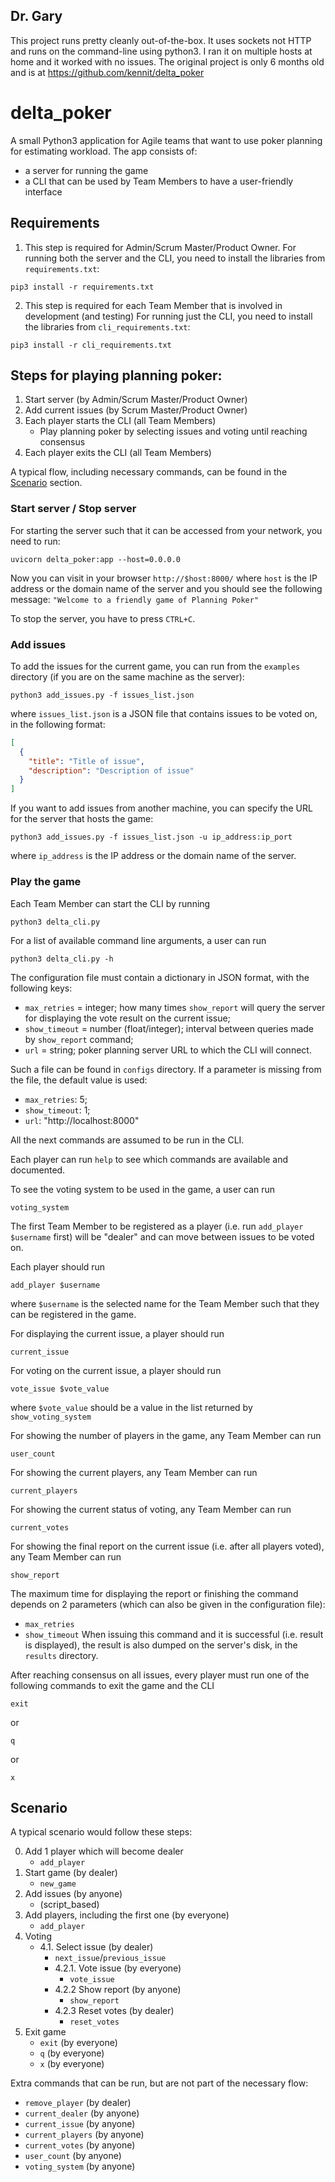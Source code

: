 ## Dr. Gary
This project runs pretty cleanly out-of-the-box. It uses sockets not HTTP and runs on the command-line using python3.
I ran it on multiple hosts at home and it worked with no issues. The original project is only 6 months old and is at
https://github.com/kennit/delta_poker

# delta_poker

A small Python3 application for Agile teams that want to use poker planning
for estimating workload. The app consists of:
- a server for running the game
- a CLI that can be used by Team Members to have a user-friendly interface

## Requirements
1. This step is required for Admin/Scrum Master/Product Owner. For running both
   the server and the CLI, you need to install the libraries from
`requirements.txt`:
```commandline
pip3 install -r requirements.txt
```

2. This step is required for each Team Member that is involved in development
   (and testing)
For running just the CLI, you need to install the libraries from 
`cli_requirements.txt`:
```commandline
pip3 install -r cli_requirements.txt
```

## Steps for playing planning poker:
1. Start server (by Admin/Scrum Master/Product Owner)
2. Add current issues (by Scrum Master/Product Owner)
3. Each player starts the CLI (all Team Members)
   - Play planning poker by selecting issues and voting until reaching
   consensus
4. Each player exits the CLI (all Team Members)

A typical flow, including necessary commands, can be found in the 
[Scenario](#scenario) section.

### Start server / Stop server

For starting the server such that it can be accessed from your network, you
need to run:
```commandline
uvicorn delta_poker:app --host=0.0.0.0
```

Now you can visit in your browser ```http://$host:8000/``` where `host` is the
IP address or the domain name of the server and you should see the following
message:
```"Welcome to a friendly game of Planning Poker"```

To stop the server, you have to press ```CTRL+C```.

### Add issues

To add the issues for the current game, you can run from the `examples`
directory (if you are on the same machine as the server):
```commandline
python3 add_issues.py -f issues_list.json
```
where `issues_list.json` is a JSON file that contains issues to be voted on, in
the following format:
```json
[
  {
    "title": "Title of issue",
    "description": "Description of issue"
  }
]
```

If you want to add issues from another machine, you can specify the URL for the
server that hosts the game:
```commandline
python3 add_issues.py -f issues_list.json -u ip_address:ip_port
```
where `ip_address` is the IP address or the domain name of the server.

### Play the game
Each Team Member can start the CLI by running
```commandline
python3 delta_cli.py
```
For a list of available command line arguments, a user can run
```commandline
python3 delta_cli.py -h
```
The configuration file must contain a dictionary in JSON format, with the
following keys:
- `max_retries` = integer; how many times `show_report` will query the server
  for displaying the vote result on the current issue;
- `show_timeout` = number (float/integer); interval between queries made by 
  `show_report` command;
- `url` = string; poker planning server URL to which the CLI will connect.

Such a file can be found in `configs` directory. If a parameter is missing from 
the file, the default value is used:
- `max_retries`: 5;
- `show_timeout`: 1;
- `url`: "http://localhost:8000"

All the next commands are assumed to be run in the CLI.

Each player can run `help` to see which commands are available and documented.

To see the voting system to be used in the game, a user can run
```commandline
voting_system
```

The first Team Member to be registered as a player (i.e. run
`add_player $username` first) will be "dealer" and can move between issues to be
voted on.

Each player should run
```commandline
add_player $username
```
where `$username` is the selected name for the Team Member such that
they can be registered in the game.

For displaying the current issue, a player should run
```commandline
current_issue
```

For voting on the current issue, a player should run
```commandline
vote_issue $vote_value
```
where `$vote_value` should be a value in the list returned by
`show_voting_system`

For showing the number of players in the game, any Team Member can run
```commandline
user_count
```

For showing the current players, any Team Member can run
```commandline
current_players
```

For showing the current status of voting, any Team Member can run
```commandline
current_votes
```

For showing the final report on the current issue (i.e. after all players
voted), any Team Member can run
```commandline
show_report
```
The maximum time for displaying the report or finishing the command depends on 2 
parameters (which can also be given in the configuration file):
- `max_retries`
- `show_timeout`
When issuing this command and it is successful (i.e. result is displayed), the 
result is also dumped on the server's disk, in the `results` directory.

After reaching consensus on all issues, every player must run one of the 
following commands to exit the game and the CLI
```commandline
exit
```
or
```commandline
q
```
or
```commandline
x
```

## Scenario

A typical scenario would follow these steps:

0. Add 1 player which will become dealer
    - `add_player`
1. Start game (by dealer)
    - `new_game`
2. Add issues (by anyone)
    - (script_based)
3. Add players, including the first one (by everyone)
    - `add_player`
4. Voting
    - 4.1. Select issue (by dealer)
        - `next_issue`/`previous_issue`
        - 4.2.1. Vote issue (by everyone)
            - `vote_issue`
        - 4.2.2 Show report (by anyone)
            - `show_report`
        - 4.2.3 Reset votes (by dealer)
            - `reset_votes`
5. Exit game
    - `exit` (by everyone)
    - `q` (by everyone)
    - `x` (by everyone)
   
Extra commands that can be run, but are not part of the necessary
flow:
- `remove_player` (by dealer)
- `current_dealer` (by anyone)
- `current_issue` (by anyone)
- `current_players` (by anyone)
- `current_votes` (by anyone)
- `user_count` (by anyone)
- `voting_system` (by anyone)
